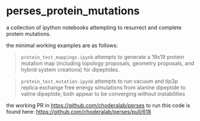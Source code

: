 # perses_protein_mutations
a collection of ipython notebooks attempting to resurrect and complete protein mutations.

the minimal working examples are as follows:
>  `protein_test_mappings.ipynb` attempts to generate a 19x19 protein mutation map (including topology proposals, geometry proposals, and hybrid system creations) for dipeptides.

>  `protein_test_mutation.ipynb` attempts to run vacuum and tip3p replica exchange free energy simulations from alanine dipeptide to valine dipeptide; both appear to be converging without instabilities

the working PR in https://github.com/choderalab/perses to run this code is found here: https://github.com/choderalab/perses/pull/618
